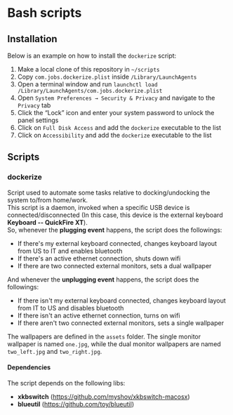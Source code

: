 # Bash scripts

## Installation
Below is an example on how to install the `dockerize` script:
1. Make a local clone of this repository in `~/scripts`
2. Copy `com.jobs.dockerize.plist` inside `/Library/LaunchAgents`
3. Open a terminal window and run `launchctl load /Library/LaunchAgents/com.jobs.dockerize.plist`
4. Open `System Preferences → Security & Privacy` and navigate to the `Privacy` tab
5. Click the “Lock” icon and enter your system password to unlock the panel settings
6. Click on `Full Disk Access` and add the `dockerize` executable to the list
7. Click on `Accessibility` and add the `dockerize` executable to the list

## Scripts
### dockerize
Script used to automate some tasks relative to docking/undocking the system to/from home/work.\
This script is a daemon, invoked when a specific USB device is connected/disconnected (In this case, this device is the external keyboard **Keyboard -- QuickFire XT**).\
So, whenever the **plugging event** happens, the script does the followings:
* If there's my external keyboard connected, changes keyboard layout from US to IT and enables bluetooth
* If there's an active ethernet connection, shuts down wifi
* If there are two connected external monitors, sets a dual wallpaper

And whenever the **unplugging event** happens, the script does the followings:
* If there isn't my external keyboard connected, changes keyboard layout from IT to US and disables bluetooth
* If there isn't an active ethernet connection, turns on wifi
* If there aren't two connected external monitors, sets a single wallpaper

The wallpapers are defined in the `assets` folder. The single monitor wallpaper is named `one.jpg`, while the dual monitor wallpapers are named `two_left.jpg` and `two_right.jpg`.

#### Dependencies
The script depends on the following libs:
* **xkbswitch** (https://github.com/myshov/xkbswitch-macosx)
* **blueutil** (https://github.com/toy/blueutil)
